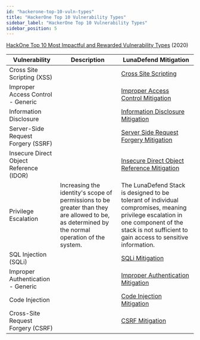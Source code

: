 ```yaml
---
id: "hackerone-top-10-vuln-types"
title: "HackerOne Top 10 Vulnerability Types"
sidebar_label: "HackerOne Top 10 Vulnerability Types"
sidebar_position: 5
---
```

<!--
  ~ Copyright by LunaSec (owned by Refinery Labs, Inc)
  ~
  ~ Licensed under the Creative Commons Attribution-ShareAlike 4.0 International
  ~ (the "License"); you may not use this file except in compliance with the
  ~ License. You may obtain a copy of the License at
  ~
  ~ https://creativecommons.org/licenses/by-sa/4.0/legalcode
  ~
  ~ See the License for the specific language governing permissions and
  ~ limitations under the License.
  ~
-->
[HackOne Top 10 Most Impactful and Rewarded Vulnerability Types](https://www.hackerone.com/top-ten-vulnerabilities) (2020)

| Vulnerability | Description | LunaDefend Mitigation |
| --- | --- | --- |
| Cross Site Scripting (XSS) | | [Cross Site Scripting](/pages/lunadefend/how-it-works/security/vulns-and-mitigations#cross-site-scripting-xss) |
| Improper Access Control - Generic | | [Improper Access Control Mitigation](/pages/lunadefend/how-it-works/security/vulns-and-mitigations#improper-access-control) |
| Information Disclosure | | [Information Disclosure Mitigation](/pages/lunadefend/how-it-works/security/vulns-and-mitigations#information-disclosure) |
| Server-Side Request Forgery (SSRF) | | [Server Side Request Forgery Mitigation](/pages/lunadefend/how-it-works/security/vulns-and-mitigations#server-side-request-forgery) |
| Insecure Direct Object Reference (IDOR) | | [Insecure Direct Object Reference Mitigation](/pages/lunadefend/how-it-works/security/vulns-and-mitigations#insecure-direct-object-reference-idor) |
| Privilege Escalation | Increasing the identity&#39;s scope of permissions to be greater than they are allowed to be, as determined by the normal operation of the system. | The LunaDefend Stack is designed to be tolerant of individual compromises, meaning privilege escalation in one component of the stack is not sufficient to gain access to sensitive information. |
| SQL Injection (SQLi) | | [SQLi Mitigation](/pages/lunadefend/how-it-works/security/vulns-and-mitigations#sql-injection) |
| Improper Authentication - Generic | | [Improper Authentication Mitigation](/pages/lunadefend/how-it-works/security/vulns-and-mitigations#improper-authentication) |
| Code Injection | | [Code Injection Mitigation](/pages/lunadefend/how-it-works/security/vulns-and-mitigations#code-injection) |
| Cross-Site Request Forgery (CSRF) | | [CSRF Mitigation](/pages/lunadefend/how-it-works/security/vulns-and-mitigations#cross-site-request-forgery-csrf) |
